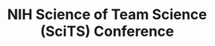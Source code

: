 ---
dateStart: 2015-06-02
dateEnd: 2015-06-05
title: "NIH Science of Team Science (SciTS) Conference"
venue: "National Institutes of Health"
organizer: Kara Hall
credit:
city: Bethesda
state: MD
country: USA
pdfLink: 20150602-team-science-conference.pdf
venueImages:
---